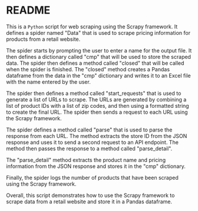 # README

This is a `Python` script for web scraping using the Scrapy framework. It defines a spider named "Data" that is used to scrape pricing information for products from a retail website.

The spider starts by prompting the user to enter a name for the output file. It then defines a dictionary called "cmp" that will be used to store the scraped data. The spider then defines a method called "closed" that will be called when the spider is finished. The "closed" method creates a Pandas dataframe from the data in the "cmp" dictionary and writes it to an Excel file with the name entered by the user.

The spider then defines a method called "start_requests" that is used to generate a list of URLs to scrape. The URLs are generated by combining a list of product IDs with a list of zip codes, and then using a formatted string to create the final URL. The spider then sends a request to each URL using the Scrapy framework.

The spider defines a method called "parse" that is used to parse the response from each URL. The method extracts the store ID from the JSON response and uses it to send a second request to an API endpoint. The method then passes the response to a method called "parse_detail".

The "parse_detail" method extracts the product name and pricing information from the JSON response and stores it in the "cmp" dictionary.

Finally, the spider logs the number of products that have been scraped using the Scrapy framework.

Overall, this script demonstrates how to use the Scrapy framework to scrape data from a retail website and store it in a Pandas dataframe.
